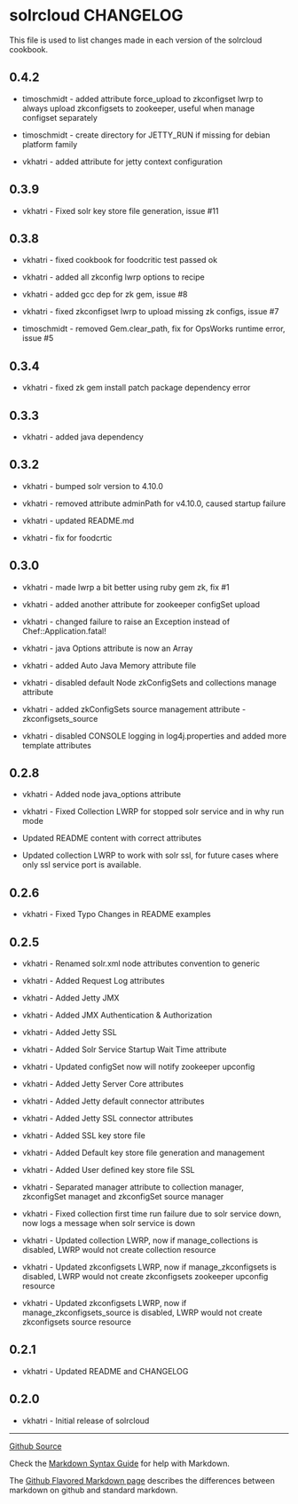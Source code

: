 solrcloud CHANGELOG
===================

This file is used to list changes made in each version of the solrcloud cookbook.

0.4.2
-----

- timoschmidt - added attribute force_upload to zkconfigset lwrp to always upload
  zkconfigsets to zookeeper, useful when manage configset separately

- timoschmidt - create directory for JETTY_RUN if missing for debian platform family

- vkhatri - added attribute for jetty context configuration


0.3.9
-----

- vkhatri - Fixed solr key store file generation, issue #11

0.3.8
-----

- vkhatri - fixed cookbook for foodcritic test passed ok

- vkhatri - added all zkconfig lwrp options to recipe

- vkhatri - added gcc dep for zk gem, issue #8

- vkhatri - fixed zkconfigset lwrp to upload missing zk configs, issue #7

- timoschmidt - removed Gem.clear_path, fix for OpsWorks runtime error, issue #5

0.3.4
-----

- vkhatri - fixed zk gem install patch package dependency error

0.3.3
-----

- vkhatri - added java dependency

0.3.2
-----

- vkhatri - bumped solr version to 4.10.0

- vkhatri - removed attribute adminPath for v4.10.0, caused startup failure

- vkhatri - updated README.md

- vkhatri - fix for foodcrtic

0.3.0
-----
- vkhatri - made lwrp a bit better using ruby gem zk, fix #1

- vkhatri - added another attribute for zookeeper configSet upload

- vkhatri - changed failure to raise an Exception instead of Chef::Application.fatal!

- vkhatri - java Options attribute is now an Array

- vkhatri - added Auto Java Memory attribute file

- vkhatri - disabled default Node zkConfigSets and collections manage attribute

- vkhatri - added zkConfigSets source management attribute - zkconfigsets_source

- vkhatri - disabled CONSOLE logging in log4j.properties and added more template attributes

0.2.8
-----
- vkhatri - Added node java_options attribute

- vkhatri - Fixed Collection LWRP for stopped solr service and in why run mode

- Updated README content with correct attributes

- Updated collection LWRP to work with solr ssl, for future cases where only ssl service port is available.

0.2.6
-----
- vkhatri - Fixed Typo Changes in README examples


0.2.5
-----
- vkhatri - Renamed solr.xml node attributes convention to generic

- vkhatri - Added Request Log attributes

- vkhatri - Added Jetty JMX

- vkhatri - Added JMX Authentication & Authorization

- vkhatri - Added Jetty SSL

- vkhatri - Added Solr Service Startup Wait Time attribute

- vkhatri - Updated configSet now will notify zookeeper upconfig

- vkhatri - Added Jetty Server Core attributes

- vkhatri - Added Jetty default connector attributes

- vkhatri - Added Jetty SSL connector attributes

- vkhatri - Added SSL key store file

- vkhatri - Added Default key store file generation and management

- vkhatri - Added User defined key store file SSL

- vkhatri - Separated manager attribute to  collection manager, zkconfigSet managet and zkconfigSet source manager

- vkhatri - Fixed collection first time run failure due to solr service down, now logs a message when solr service is down

- vkhatri - Updated collection LWRP, now if manage_collections is disabled, LWRP would not create collection resource

- vkhatri - Updated zkconfigsets LWRP, now if manage_zkconfigsets is disabled, LWRP would not create zkconfigsets zookeeper upconfig resource

- vkhatri - Updated zkconfigsets LWRP, now if manage_zkconfigsets_source is disabled, LWRP would not create zkconfigsets source resource

0.2.1
-----
- vkhatri - Updated README and CHANGELOG

0.2.0
-----
- vkhatri - Initial release of solrcloud

- - -
[Github Source](https://github.com/vkhatri/solrcloud)

Check the [Markdown Syntax Guide](http://daringfireball.net/projects/markdown/syntax) for help with Markdown.

The [Github Flavored Markdown page](http://github.github.com/github-flavored-markdown/) describes the differences between markdown on github and standard markdown.
